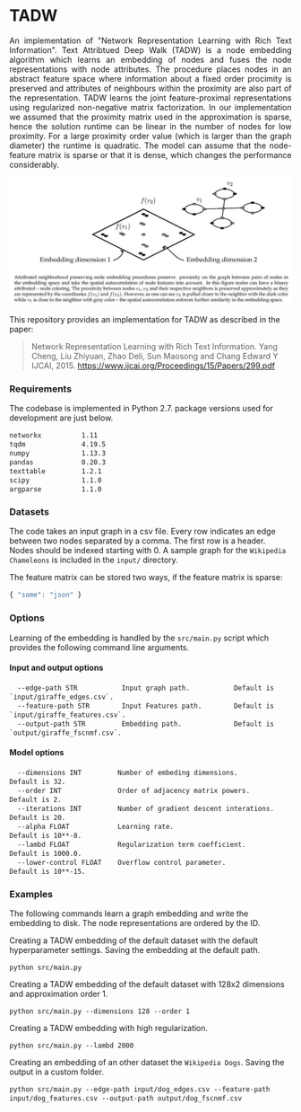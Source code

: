 TADW
============================================
<p align="justify">
An implementation of "Network Representation Learning with Rich Text Information". Text Attribtued Deep Walk (TADW) is a node embedding algorithm which learns an embedding of nodes and fuses the node representations with node attributes. The procedure places nodes in an abstract feature space where information about a fixed order procimity is preserved and attributes of neighbours within the proximity are also part of the representation. TADW learns the joint feature-proximal representations using regularized non-negative matrix factorization. In our implementation we assumed that the proximity matrix used in the approximation is sparse, hence the solution runtime can be linear in the number of nodes for low proximity. For a large proximity order value (which is larger than the graph diameter) the runtime is quadratic. The model can assume that the node-feature matrix is sparse or that it is dense, which changes the performance considerably.
  
<div style="text-align:center"><img src ="fscnmf.png" ,width=720/></div>

This repository provides an implementation for TADW as described in the paper:
> Network Representation Learning with Rich Text Information.
> Yang Cheng, Liu Zhiyuan, Zhao Deli, Sun Maosong and Chang Edward Y
> IJCAI, 2015.
> https://www.ijcai.org/Proceedings/15/Papers/299.pdf


### Requirements

The codebase is implemented in Python 2.7. package versions used for development are just below.
```
networkx          1.11
tqdm              4.19.5
numpy             1.13.3
pandas            0.20.3
texttable         1.2.1
scipy             1.1.0
argparse          1.1.0
```

### Datasets

The code takes an input graph in a csv file. Every row indicates an edge between two nodes separated by a comma. The first row is a header. Nodes should be indexed starting with 0. A sample graph for the `Wikipedia Chameleons` is included in the  `input/` directory. 

The feature matrix can be stored two ways, if the feature matrix is sparse:

```javascript
{ "some": "json" }
```

### Options

Learning of the embedding is handled by the `src/main.py` script which provides the following command line arguments.

#### Input and output options

```
  --edge-path STR           Input graph path.           Default is `input/giraffe_edges.csv`.
  --feature-path STR        Input Features path.        Default is `input/giraffe_features.csv`.
  --output-path STR         Embedding path.             Default is `output/giraffe_fscnmf.csv`.
```

#### Model options

```
  --dimensions INT         Number of embeding dimensions.                     Default is 32.
  --order INT              Order of adjacency matrix powers.                  Default is 2.
  --iterations INT         Number of gradient descent interations.            Default is 20.
  --alpha FLOAT            Learning rate.                                     Default is 10**-8.
  --lambd FLOAT            Regularization term coefficient.                   Default is 1000.0.  
  --lower-control FLOAT    Overflow control parameter.                        Default is 10**-15.  
```

### Examples

The following commands learn a graph embedding and write the embedding to disk. The node representations are ordered by the ID.

Creating a TADW embedding of the default dataset with the default hyperparameter settings. Saving the embedding at the default path.

```
python src/main.py
```
Creating a TADW embedding of the default dataset with 128x2 dimensions and approximation order 1.

```
python src/main.py --dimensions 128 --order 1
```

Creating a TADW  embedding with high regularization.

```
python src/main.py --lambd 2000
```

Creating an embedding of an other dataset the `Wikipedia Dogs`. Saving the output in a custom folder.

```
python src/main.py --edge-path input/dog_edges.csv --feature-path input/dog_features.csv --output-path output/dog_fscnmf.csv
```
